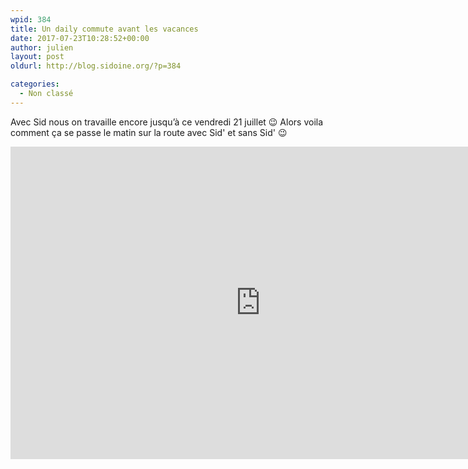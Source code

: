 ```yaml
---
wpid: 384
title: Un daily commute avant les vacances
date: 2017-07-23T10:28:52+00:00
author: julien
layout: post
oldurl: http://blog.sidoine.org/?p=384

categories:
  - Non classé
---
```

Avec Sid nous on travaille encore jusqu’à ce vendredi 21 juillet 😉 Alors voila comment ça se passe le matin sur la route avec Sid' et sans Sid' 😉

<iframe width="800" height="500" src="https://www.youtube.com/embed/zGOtBSAPc_o" frameborder="0" allow="accelerometer; autoplay; encrypted-media; gyroscope; picture-in-picture" allowfullscreen></iframe>